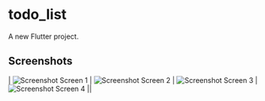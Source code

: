 # todo_list

A new Flutter project.

## Screenshots 

| ![Screenshot](./screenshots/ss1.jpeg) Screen 1 | ![Screenshot](./screenshots/ss2.jpeg) Screen 2 | ![Screenshot](./screenshots/ss3.jpeg) Screen 3 |![Screenshot](./screenshots/ss4.jpeg) Screen 4 ||